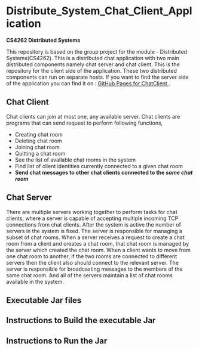 # Distribute_System_Chat_Client_Application
**CS4262 Distributed Systems**

This repository is based on the group project for the module - Distributed Systems(CS4262). This is a distributed chat application with two main distributed components namely chat server and chat client. This is the repository for the client side of the application. These two distributed components can run on separate hosts. If you want to find the server side of the application you can find it on :  [GitHub Pages for ChatClient ]( https://github.com/GayashanNA/CS4262_ChatClient).
## Chat Client
Chat clients can join at most one, any available server. Chat clients are programs that can send request to perform following functions, 
- Creating chat room 
- Deleting chat room 
- Joining chat room
- Quitting a chat room
- See the list of available chat rooms in the system
- Find list of client identities currently connected to a given chat room
- **Send chat messages to other chat clients connected to the *same chat room***
 
## Chat Server
There are multiple servers working together to perform tasks for chat clients, where a server is capable of accepting multiple incoming TCP connections from chat clients. After the system is active the number of servers in the system is fixed. The server is responsible for managing a subset of chat rooms. When a server receives a request to create a chat room from a client and creates a chat room, that chat room is managed by the server which created the chat room. When a client wants to move from one chat room to another, if the two rooms are connected to different servers then the client also should connect to the relevant server. The server is responsible for broadcasting messages to the members of the same chat room. And all of the servers maintain a list of chat rooms available in the system.  
## Executable Jar files
## Instructions to Build the executable Jar
## Instructions to Run the Jar
